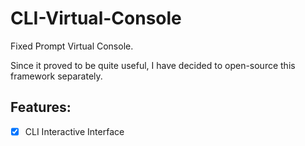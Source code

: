 # CLI-Virtual-Console
Fixed Prompt Virtual Console.   
  
Since it proved to be quite useful, I have decided to open-source this framework separately.  
  
## Features:
- [X] CLI Interactive Interface
  
